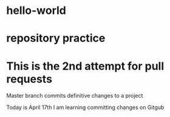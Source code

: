 # hello-world
repository practice
=======
This is the 2nd attempt for pull requests
=======
Master branch commits definitive changes to a project

Today is April 17th
I am learning committing changes on Gitgub


